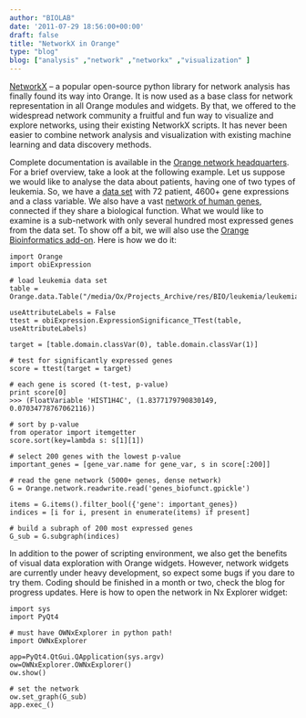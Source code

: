 ```yaml
---
author: "BIOLAB"
date: '2011-07-29 18:56:00+00:00'
draft: false
title: "NetworkX in Orange"
type: "blog"
blog: ["analysis" ,"network" ,"networkx" ,"visualization" ]
---
```


[NetworkX](http://networkx.lanl.gov/) – a popular open-source python library for network analysis has finally found its way into Orange. It is now used as a base class for network representation in all Orange modules and widgets. By that, we offered to the widespread network community a fruitful and fun way to visualize and explore networks, using their existing NetworkX scripts. It has never been easier to combine network analysis and visualization with existing machine learning and data discovery methods.

Complete documentation is available in the [Orange network headquarters](/doc/orange25/Orange.network.html). For a brief overview, take a look at the following example. Let us suppose we would like to analyse the data about patients, having one of two types of leukemia. So, we have a [data set](http://blog.biolab.si/wp-content/uploads/2011/07/29/leukemiagsea.tab) with 72 patient, 4600+ gene expressions and a class variable. We also have a vast [network of human genes](genes_biofuncttar.gz), connected if they share a biological function. What we would like to examine is a sub-network with only several hundred most expressed genes from the data set. To show off a bit, we will also use the [Orange Bioinformatics add-on](/addons/). Here is how we do it:



    import Orange
    import obiExpression

    # load leukemia data set
    table = Orange.data.Table("/media/Ox/Projects_Archive/res/BIO/leukemia/leukemiaGSEA.tab")

    useAttributeLabels = False
    ttest = obiExpression.ExpressionSignificance_TTest(table, useAttributeLabels)

    target = [table.domain.classVar(0), table.domain.classVar(1)]

    # test for significantly expressed genes
    score = ttest(target = target)

    # each gene is scored (t-test, p-value)
    print score[0]
    >>> (FloatVariable 'HIST1H4C', (1.8377179790830149, 0.07034778767062116))

    # sort by p-value
    from operator import itemgetter
    score.sort(key=lambda s: s[1][1])

    # select 200 genes with the lowest p-value
    important_genes = [gene_var.name for gene_var, s in score[:200]]

    # read the gene network (5000+ genes, dense network)
    G = Orange.network.readwrite.read('genes_biofunct.gpickle')

    items = G.items().filter_bool({'gene': important_genes})
    indices = [i for i, present in enumerate(items) if present]

    # build a subraph of 200 most expressed genes
    G_sub = G.subgraph(indices)




In addition to the power of scripting environment, we also get the benefits of visual data exploration with Orange widgets. However, network widgets are currently under heavy development, so expect some bugs if you dare to try them. Coding should be finished in a month or two, check the blog for progress updates. Here is how to open the network in Nx Explorer widget:




    
    import sys
    import PyQt4

    # must have OWNxExplorer in python path!
    import OWNxExplorer

    app=PyQt4.QtGui.QApplication(sys.argv)
    ow=OWNxExplorer.OWNxExplorer()
    ow.show()

    # set the network
    ow.set_graph(G_sub)
    app.exec_()



